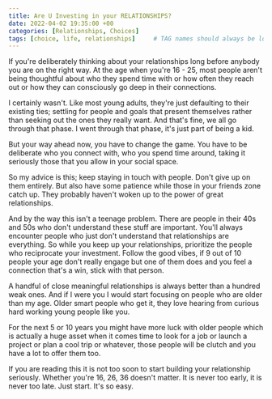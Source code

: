 ```yaml
---
title: Are U Investing in your RELATIONSHIPS?
date: 2022-04-02 19:35:00 +00
categories: [Relationships, Choices]
tags: [choice, life, relationships]     # TAG names should always be lowercase
---
```


If you're deliberately thinking about your relationships long before anybody you are on the right way. At the age  when you're 16 - 25, most people aren't being thoughtful about who they spend time with or how often they reach out or how they can consciously go deep in their connections.

I certainly wasn't. Like most young adults, they're just defaulting to their existing ties; settling for people and goals that present themselves rather than seeking out the ones they really want. And that's fine, we all go through that phase. I went through that phase, it's just part of being a kid.

But your way ahead now, you have to change the game. You have to be deliberate who you connect with, who you spend time around, taking it seriously those that you allow in your social space. 

So my advice is this; keep staying in touch with people. Don't give up on them entirely. But also have some patience while those in your friends zone catch up. They probably haven't woken up to the power of great relationships. 

And by the way this isn't a teenage problem. There are people in their 40s and 50s who don't understand these stuff are important. You'll always encounter people who just don't understand that relationships are everything. So while you keep up your relationships, prioritize the people who reciprocate your investment. Follow the good vibes, if 9 out of 10 people your age don't really engage but one of them does and you feel a connection that's a win, stick with that person. 

A handful of close meaningful relationships is always better than a hundred weak ones. And if I were you I  would start focusing on people who are older than my age. Older smart people who get it, they love hearing from curious hard working young people like you.

For the next 5 or 10 years you might have more luck with older people which is actually a huge asset when it comes time to look for a job or launch a project or plan a cool trip or whatever, those people will be clutch and you have a lot to offer them too. 

If you are reading this it is not too soon to start building your relationship seriously. Whether you're 16, 26, 36 doesn't matter. It is never too early, it is never too late. Just start. It's so easy.
